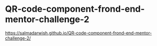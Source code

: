 # QR-code-component-frond-end-mentor-challenge-2
 https://salmadarwish.github.io/QR-code-component-frond-end-mentor-challenge-2/
 
